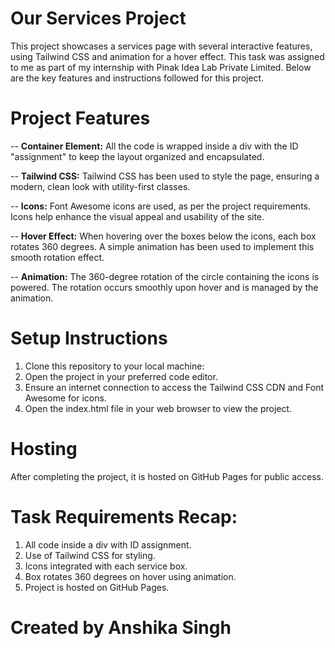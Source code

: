 # Our Services Project
This project showcases a services page with several interactive features, using Tailwind CSS and animation for a hover effect. This task was assigned to me as part of my internship with Pinak Idea Lab Private Limited. Below are the key features and instructions followed for this project.

# Project Features

-- **Container Element:**
All the code is wrapped inside a div with the ID "assignment" to keep the layout organized and encapsulated.

-- **Tailwind CSS:**
Tailwind CSS has been used to style the page, ensuring a modern, clean look with utility-first classes.

-- **Icons:**
Font Awesome icons are used, as per the project requirements. Icons help enhance the visual appeal and usability of the site.

-- **Hover Effect:**
When hovering over the boxes below the icons, each box rotates 360 degrees. A simple animation has been used to implement this smooth rotation effect.

-- **Animation:**
The 360-degree rotation of the circle containing the icons is powered. The rotation occurs smoothly upon hover and is managed by the animation.

# Setup Instructions

1. Clone this repository to your local machine:
2. Open the project in your preferred code editor.
3. Ensure an internet connection to access the Tailwind CSS CDN and Font Awesome for icons.
4. Open the index.html file in your web browser to view the project.

# Hosting
After completing the project, it is hosted on GitHub Pages for public access. 

# Task Requirements Recap:
1. All code inside a div with ID assignment.
2. Use of Tailwind CSS for styling.
3. Icons integrated with each service box.
4. Box rotates 360 degrees on hover using animation.
5. Project is hosted on GitHub Pages.

# Created by Anshika Singh